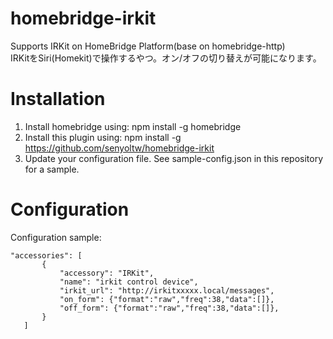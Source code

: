 # homebridge-irkit

Supports IRKit on HomeBridge Platform(base on homebridge-http)  
IRKitをSiri(Homekit)で操作するやつ。オン/オフの切り替えが可能になります。  

# Installation

1. Install homebridge using: npm install -g homebridge
2. Install this plugin using: npm install -g https://github.com/senyoltw/homebridge-irkit
3. Update your configuration file. See sample-config.json in this repository for a sample. 

# Configuration

Configuration sample:

 ```
"accessories": [
        {
            "accessory": "IRKit",
            "name": "irkit control device",
            "irkit_url": "http://irkitxxxxx.local/messages",
            "on_form": {"format":"raw","freq":38,"data":[]},
            "off_form": {"format":"raw","freq":38,"data":[]},
        }
    ]

```